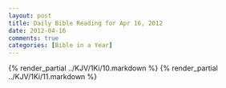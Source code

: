 ```yaml
---
layout: post
title: Daily Bible Reading for Apr 16, 2012
date: 2012-04-16
comments: true
categories: [Bible in a Year]
---
```

{% render_partial ../KJV/1Ki/10.markdown %}
{% render_partial ../KJV/1Ki/11.markdown %}
